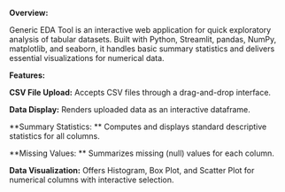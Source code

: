 **Overview:**

Generic EDA Tool is an interactive web application for quick exploratory analysis of tabular datasets. Built with Python, Streamlit, pandas, NumPy, matplotlib, and seaborn, it handles basic summary statistics and delivers essential visualizations for numerical data.

**Features:**

**CSV File Upload:** Accepts CSV files through a drag-and-drop interface.

**Data Display:** Renders uploaded data as an interactive dataframe.

**Summary Statistics: ** Computes and displays standard descriptive statistics for all columns.

**Missing Values: ** Summarizes missing (null) values for each column.

**Data Visualization:** Offers Histogram, Box Plot, and Scatter Plot for numerical columns with interactive selection.
